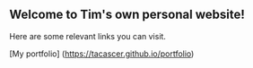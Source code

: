 ## Welcome to Tim's own personal website!


Here are some relevant links you can visit.

[My portfolio]  (https://tacascer.github.io/portfolio)
